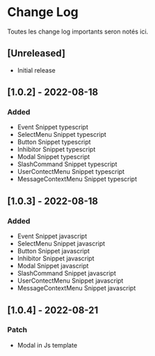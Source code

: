 # Change Log

Toutes les change log importants seron notés ici.

## [Unreleased]

- Initial release

## [1.0.2] - 2022-08-18
### Added
- Event Snippet typescript
- SelectMenu Snippet typescript
- Button Snippet typescript
- Inhibitor Snippet typescript
- Modal Snippet typescript
- SlashCommand Snippet typescript
- UserContectMenu Snippet typescript
- MessageContextMenu Snippet typescript

## [1.0.3] - 2022-08-18
### Added
- Event Snippet javascript
- SelectMenu Snippet javascript
- Button Snippet javascript
- Inhibitor Snippet javascript
- Modal Snippet javascript
- SlashCommand Snippet javascript
- UserContectMenu Snippet javascript
- MessageContextMenu Snippet javascript

## [1.0.4] - 2022-08-21
### Patch
- Modal in Js template